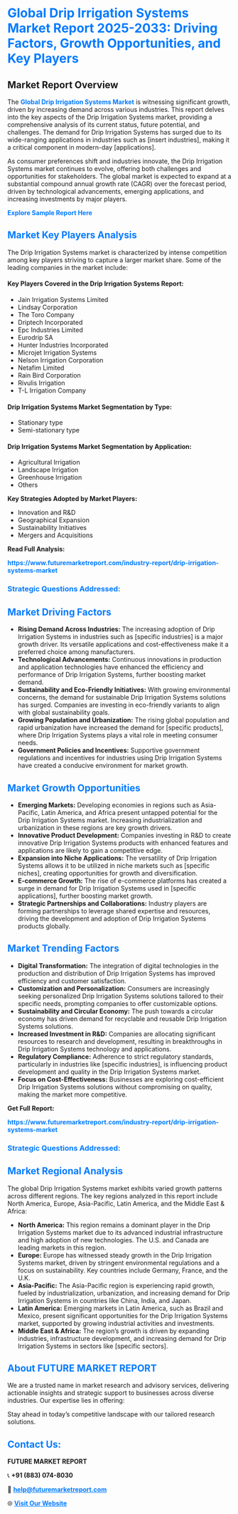 <h1 style="color: #007BFF;">Global Drip Irrigation Systems Market Report 2025-2033: Driving Factors, Growth Opportunities, and Key Players</h1>

<section id="overview">
<h2>Market Report Overview</h2>
<p>The <a href="https://www.futuremarketreport.com/industry-report/drip-irrigation-systems-market" style="color: #007BFF; text-decoration: none;"><strong>Global Drip Irrigation Systems Market</strong></a> is witnessing significant growth, driven by increasing demand across various industries. This report delves into the key aspects of the Drip Irrigation Systems market, providing a comprehensive analysis of its current status, future potential, and challenges. The demand for Drip Irrigation Systems has surged due to its wide-ranging applications in industries such as [insert industries], making it a critical component in modern-day [applications].</p>
<p>As consumer preferences shift and industries innovate, the Drip Irrigation Systems market continues to evolve, offering both challenges and opportunities for stakeholders. The global market is expected to expand at a substantial compound annual growth rate (CAGR) over the forecast period, driven by technological advancements, emerging applications, and increasing investments by major players.</p>
</section>

<section id="overview">
<p><a href="https://www.futuremarketreport.com/request-sample/reportId=108984" style="color: #007BFF; text-decoration: none;"><strong>Explore Sample Report Here</strong></a></p>
</section>

<section id="key-players">
<h2 style="color: #007BFF;">Market Key Players Analysis</h2>
<p>The Drip Irrigation Systems market is characterized by intense competition among key players striving to capture a larger market share. Some of the leading companies in the market include:</p>
<h4>Key Players Covered in the Drip Irrigation Systems Report:</h4>
<ul><li>Jain Irrigation Systems Limited</li><li>Lindsay Corporation</li><li>The Toro Company</li><li>Driptech Incorporated</li><li>Epc Industries Limited</li><li>Eurodrip SA</li><li>Hunter Industries Incorporated</li><li>Microjet Irrigation Systems</li><li>Nelson Irrigation Corporation</li><li>Netafim Limited</li><li>Rain Bird Corporation</li><li>Rivulis Irrigation</li><li>T-L Irrigation Company</li></ul>
<h4>Drip Irrigation Systems Market Segmentation by Type:</h4>
<ul><li>Stationary type</li><li>Semi-stationary type</li></ul>

<h4>Drip Irrigation Systems Market Segmentation by Application:</h4>
<ul><li>Agricultural Irrigation</li><li>Landscape Irrigation</li><li>Greenhouse Irrigation</li><li>Others</li></ul>
<p><strong>Key Strategies Adopted by Market Players:</strong></p>
<ul>
<li>Innovation and R&D</li>
<li>Geographical Expansion</li>
<li>Sustainability Initiatives</li>
<li>Mergers and Acquisitions</li>
</ul>
</section>

<section>
<p><strong>Read Full Analysis: </strong></p><a href="https://www.futuremarketreport.com/industry-report/drip-irrigation-systems-market" style="color: #007BFF; text-decoration: none;"><strong>https://www.futuremarketreport.com/industry-report/drip-irrigation-systems-market</strong></a>
<h3 style="color: #007BFF;">Strategic Questions Addressed:</h3>
</section>

<section id="driving-factors">
<h2 style="color: #007BFF;">Market Driving Factors</h2>
<ul>
<li><strong>Rising Demand Across Industries:</strong> The increasing adoption of Drip Irrigation Systems in industries such as [specific industries] is a major growth driver. Its versatile applications and cost-effectiveness make it a preferred choice among manufacturers.</li>
<li><strong>Technological Advancements:</strong> Continuous innovations in production and application technologies have enhanced the efficiency and performance of Drip Irrigation Systems, further boosting market demand.</li>
<li><strong>Sustainability and Eco-Friendly Initiatives:</strong> With growing environmental concerns, the demand for sustainable Drip Irrigation Systems solutions has surged. Companies are investing in eco-friendly variants to align with global sustainability goals.</li>
<li><strong>Growing Population and Urbanization:</strong> The rising global population and rapid urbanization have increased the demand for [specific products], where Drip Irrigation Systems plays a vital role in meeting consumer needs.</li>
<li><strong>Government Policies and Incentives:</strong> Supportive government regulations and incentives for industries using Drip Irrigation Systems have created a conducive environment for market growth.</li>
</ul>
</section>

<section id="growth-opportunities">
<h2 style="color: #007BFF;">Market Growth Opportunities</h2>
<ul>
<li><strong>Emerging Markets:</strong> Developing economies in regions such as Asia-Pacific, Latin America, and Africa present untapped potential for the Drip Irrigation Systems market. Increasing industrialization and urbanization in these regions are key growth drivers.</li>
<li><strong>Innovative Product Development:</strong> Companies investing in R&D to create innovative Drip Irrigation Systems products with enhanced features and applications are likely to gain a competitive edge.</li>
<li><strong>Expansion into Niche Applications:</strong> The versatility of Drip Irrigation Systems allows it to be utilized in niche markets such as [specific niches], creating opportunities for growth and diversification.</li>
<li><strong>E-commerce Growth:</strong> The rise of e-commerce platforms has created a surge in demand for Drip Irrigation Systems used in [specific applications], further boosting market growth.</li>
<li><strong>Strategic Partnerships and Collaborations:</strong> Industry players are forming partnerships to leverage shared expertise and resources, driving the development and adoption of Drip Irrigation Systems products globally.</li>
</ul>
</section>

<section id="trending-factors">
<h2 style="color: #007BFF;">Market Trending Factors</h2>
<ul>
<li><strong>Digital Transformation:</strong> The integration of digital technologies in the production and distribution of Drip Irrigation Systems has improved efficiency and customer satisfaction.</li>
<li><strong>Customization and Personalization:</strong> Consumers are increasingly seeking personalized Drip Irrigation Systems solutions tailored to their specific needs, prompting companies to offer customizable options.</li>
<li><strong>Sustainability and Circular Economy:</strong> The push towards a circular economy has driven demand for recyclable and reusable Drip Irrigation Systems solutions.</li>
<li><strong>Increased Investment in R&D:</strong> Companies are allocating significant resources to research and development, resulting in breakthroughs in Drip Irrigation Systems technology and applications.</li>
<li><strong>Regulatory Compliance:</strong> Adherence to strict regulatory standards, particularly in industries like [specific industries], is influencing product development and quality in the Drip Irrigation Systems market.</li>
<li><strong>Focus on Cost-Effectiveness:</strong> Businesses are exploring cost-efficient Drip Irrigation Systems solutions without compromising on quality, making the market more competitive.</li>
</ul>
</section>

<section>
<p><strong>Get Full Report: </strong></p><a href="https://www.futuremarketreport.com/industry-report/drip-irrigation-systems-market" style="color: #007BFF; text-decoration: none;"><strong>https://www.futuremarketreport.com/industry-report/drip-irrigation-systems-market</strong></a>
<h3 style="color: #007BFF;">Strategic Questions Addressed:</h3>
</section>


<section id="regional-analysis">
<h2 style="color: #007BFF;">Market Regional Analysis</h2>
<p>The global Drip Irrigation Systems market exhibits varied growth patterns across different regions. The key regions analyzed in this report include North America, Europe, Asia-Pacific, Latin America, and the Middle East & Africa:</p>
<ul>
<li><strong>North America:</strong> This region remains a dominant player in the Drip Irrigation Systems market due to its advanced industrial infrastructure and high adoption of new technologies. The U.S. and Canada are leading markets in this region.</li>
<li><strong>Europe:</strong> Europe has witnessed steady growth in the Drip Irrigation Systems market, driven by stringent environmental regulations and a focus on sustainability. Key countries include Germany, France, and the U.K.</li>
<li><strong>Asia-Pacific:</strong> The Asia-Pacific region is experiencing rapid growth, fueled by industrialization, urbanization, and increasing demand for Drip Irrigation Systems in countries like China, India, and Japan.</li>
<li><strong>Latin America:</strong> Emerging markets in Latin America, such as Brazil and Mexico, present significant opportunities for the Drip Irrigation Systems market, supported by growing industrial activities and investments.</li>
<li><strong>Middle East & Africa:</strong> The region’s growth is driven by expanding industries, infrastructure development, and increasing demand for Drip Irrigation Systems in sectors like [specific sectors].</li>
</ul>
</section>

<footer>
<h2 style="color: #007BFF;">About FUTURE MARKET REPORT</h2>
<p>We are a trusted name in market research and advisory services, delivering actionable insights and strategic support to businesses across diverse industries. Our expertise lies in offering:</p>

<p>Stay ahead in today’s competitive landscape with our tailored research solutions.</p>

<h2 style="color: #007BFF;">Contact Us:</h2>
<p><strong>FUTURE MARKET REPORT</strong></p>
<p>📞 <strong>+91 (883) 074-8030</strong></p>
<p>📧 <strong><a href="mailto:help@futuremarketreport.com" style="color: #007BFF;">help@futuremarketreport.com</a></strong></p>
<p>🌐 <strong><a href="https://www.futuremarketreport.com/" style="color: #007BFF;">Visit Our Website</a></strong></p>
</footer>